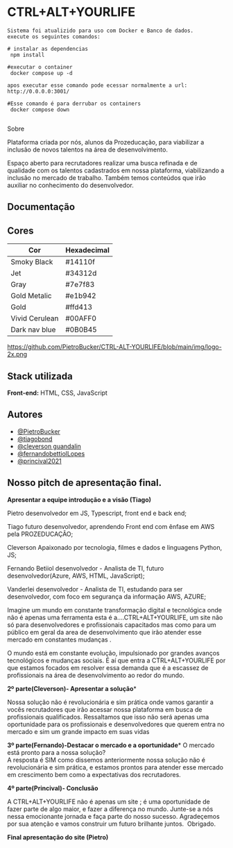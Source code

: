 
# CTRL+ALT+YOURLIFE

```
Sistema foi atualizido para uso com Docker e Banco de dados.
execute os seguintes comandos:

# instalar as dependencias
 npm install

#executar o container 
 docker compose up -d

apos executar esse comando pode ecessar normalmente a url:
http://0.0.0.0:3001/

#Esse comando é para derrubar os containers
 docker compose down


```
Sobre

Plataforma criada por nós, alunos da Prozeducação, para viabilizar a inclusão de novos talentos na área de desenvolvimento.

Espaço aberto para recrutadores realizar uma busca refinada e de qualidade com os talentos cadastrados em nossa plataforma, viabilizando a inclusão no mercado de trabalho. Também temos conteúdos que irão auxiliar no conhecimento do desenvolvedor.

## Documentação

## Cores

| Cor               | Hexadecimal  |
| ----------------- | ------------ |
| Smoky Black       |    #14110f   |
| Jet               |    #34312d   |
| Gray              |    #7e7f83   |
| Gold Metalic      |    #e1b942   |
| Gold              |    #ffd413   |
| Vivid Cerulean    |    #00AFF0   |
| Dark nav blue     |    #0B0B45   |

https://github.com/PietroBucker/CTRL-ALT-YOURLIFE/blob/main/img/logo-2x.png


## Stack utilizada

**Front-end:** HTML, CSS, JavaScript


## Autores

- [@PietroBucker](https://github.com/PietroBucker)
- [@tiagobond](https://github.com/tiagobond)
- [@cleverson guandalin](https://github.com/CleverGnd)
- [@fernandobettiolLopes](https://github.com/FernandoBettiolLopes)
- [@princival2021](https://github.com/Princival2021)

## Nosso pitch de apresentação final.

**Apresentar a equipe introdução e a visão (Tiago)**

Pietro  desenvolvedor em JS, Typescript, front end e back end;

Tiago  futuro desenvolvedor, aprendendo Front end com ênfase em AWS pela PROZEDUCAÇÂO;

Cleverson Apaixonado por tecnologia, filmes e dados e linguagens Python, JS;

Fernando Betiiol desenvolvedor - Analista de TI, futuro desenvolvedor(Azure, AWS, HTML, JavaScript);

Vanderlei desenvolvedor - Analista de TI, estudando para ser desenvolvedor, com foco em segurança da informação AWS, AZURE;

Imagine um mundo em constante transformação digital e tecnológica onde não é apenas uma ferramenta esta é a....CTRL+ALT+YOURLIFE, um site não só para desenvolvedores e profissionais capacitados mas como para um público em geral da area de desenvolvimento que irão atender esse mercado em constantes mudanças .

O mundo está em constante evolução, impulsionado por grandes avanços tecnológicos e mudanças sociais. 
É aí que entra a CTRL+ALT+YOURLIFE por que estamos focados em resolver essa demanda que é a escassez de profissionais na área de desenvolvimento ao redor do mundo.

**2º parte(Cleverson)- Apresentar a solução***

Nossa solução não é revolucionária e sim prática onde vamos garantir a vocês recrutadores que irão acessar nossa plataforma em busca de profissionais qualificados.
Ressaltamos que isso não será apenas uma oportunidade para os profissionais e desenvolvedores que querem entra no mercado e sim um grande impacto em suas vidas

**3º parte(Fernando)-Destacar o mercado e a oportunidade***
O mercado está pronto para a nossa solução?  
A resposta é SIM como dissemos anteriormente nossa solução não é revolucionária e sim prática, e estamos prontos para atender esse mercado em crescimento bem como a expectativas dos recrutadores.

**4º parte(Princival)- Conclusão**

A CTRL+ALT+YOURLIFE não é apenas um site ; é uma oportunidade de fazer parte de algo maior, e fazer a diferença no mundo. 
Junte-se a nós nessa emocionante jornada e faça parte do nosso sucesso.
Agradeçemos por sua atenção e vamos construir um futuro brilhante juntos. 
Obrigado.

**Final apresentação do site (Pietro)**

